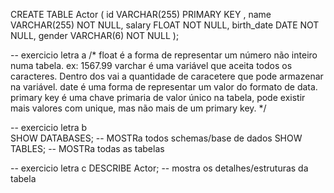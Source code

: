 CREATE TABLE Actor (
	id VARCHAR(255) PRIMARY KEY ,
    name VARCHAR(255) NOT NULL,
    salary FLOAT NOT NULL,
    birth_date DATE NOT NULL,
    gender VARCHAR(6) NOT NULL
    );

-- exercicio letra a
/*
float é a forma de representar um número não inteiro numa tabela. ex: 1567.99
varchar é uma variável que aceita todos os caracteres. Dentro dos vai a quantidade de caracetere que pode armazenar na variável.
date é uma forma de representar um valor do formato de data.
primary key é uma chave primaria de valor único na tabela, pode existir mais valores com unique, mas não mais de um primary key.
*/

-- exercicio letra b    
SHOW DATABASES; -- MOSTRa todos schemas/base de dados
SHOW TABLES; -- MOSTRa todas as tabelas 

-- exercicio letra c
DESCRIBE Actor; -- mostra os detalhes/estruturas da tabela
